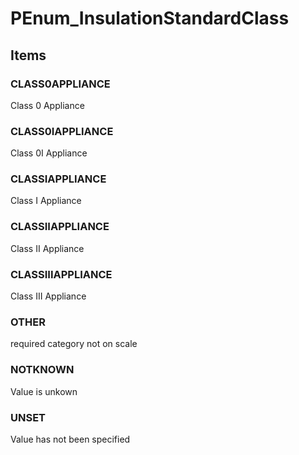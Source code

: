 # PEnum_InsulationStandardClass


<!-- end of short definition -->
## Items

### CLASS0APPLIANCE
Class 0 Appliance

### CLASS0IAPPLIANCE
Class 0I Appliance

### CLASSIAPPLIANCE
Class I Appliance

### CLASSIIAPPLIANCE
Class II Appliance

### CLASSIIIAPPLIANCE
Class III Appliance

### OTHER
required category not on scale

### NOTKNOWN
Value is unkown

### UNSET
Value has not been specified
